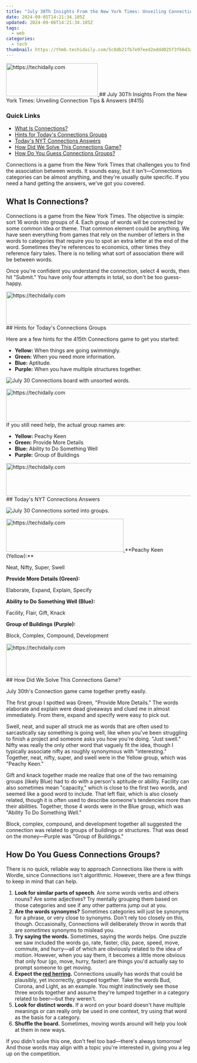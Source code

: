 ```yaml
---
title: "July 30Th Insights From the New York Times: Unveiling Connection Tips & Answers (#415)"
date: 2024-09-05T14:21:34.105Z
updated: 2024-09-06T14:21:34.105Z
tags:
  - web
categories:
  - tech
thumbnail: https://thmb.techidaily.com/5c8db21fb7e97eed2eddd025f3f66d3a9e58c7bc74fde8e765814f3eec97fd83.jpg
---
```


<!-- affiliate ads begin -->
<a href="https://bluettius.sjv.io/c/5597632/2139116/17108" target="_top" id="2139116">
  <img src="//a.impactradius-go.com/display-ad/17108-2139116" border="0" alt="https://techidaily.com" width="250" height="90"/>
</a>
<img height="0" width="0" src="https://bluettius.sjv.io/i/5597632/2139116/17108" style="position:absolute;visibility:hidden;" border="0" />
<!-- affiliate ads end -->
## July 30Th Insights From the New York Times: Unveiling Connection Tips & Answers (#415)

### Quick Links

* [What Is Connections?](https://some-techniques.techidaily.com/new-from-ground-to-sky-discovering-mavic-pro-wonders/)
* [Hints for Today's Connections Groups](https://android-location-track.techidaily.com/top-5-car-locator-apps-for-samsung-galaxy-s23-fe-drfone-by-drfone-virtual-android/)
* [Today's NYT Connections Answers](https://instagram-video-recordings.techidaily.com/2024-approved-mastering-video-spin-perfecting-instagram-posts/)
* [How Did We Solve This Connections Game?](https://bypass-frp.techidaily.com/easy-guide-how-to-bypass-xiaomi-mix-fold-3-frp-android-10111213-by-drfone-android/)
* [How Do You Guess Connections Groups?](https://win-able.techidaily.com/1722990937864-beat-the-waiting-game-quick-fixes-for-long-loading-on-fallout-4/)

 Connections is a game from the New York Times that challenges you to find the association between words. It sounds easy, but it isn't—Connections categories can be almost anything, and they're usually quite specific. If you need a hand getting the answers, we've got you covered.

##  What Is Connections?

 Connections is a game from the New York Times. The objective is simple: sort 16 words into groups of 4\. Each group of words will be connected by some common idea or theme. That common element could be anything. We have seen everything from games that rely on the number of letters in the words to categories that require you to spot an extra letter at the end of the word. Sometimes they're references to economics, other times they reference fairy tales. There is no telling what sort of association there will be between words.

 Once you're confident you understand the connection, select 4 words, then hit "Submit." You have only four attempts in total, so don't be too guess-happy.

<!-- affiliate ads begin -->
<a href="https://ephamedtechinc.pxf.io/c/5597632/2120861/26400?prodsku=Saturn" target="_top" id="2120861">
  <img src="//a.impactradius-go.com/display-ad/26400-2120861" border="0" alt="https://techidaily.com" width="728" height="90"/>
</a>
<img height="0" width="0" src="https://ephamedtechinc.pxf.io/i/5597632/2120861/26400?prodsku=Saturn" style="position:absolute;visibility:hidden;" border="0" />
<!-- affiliate ads end -->
##  Hints for Today's Connections Groups

 Here are a few hints for the 415th Connections game to get you started:

* **Yellow:** When things are going swimmingly.
* **Green:** When you need more information.
* **Blue:** Aptitude.
* **Purple:** When you have multiple structures together.

![July 30 Connections board with unsorted words.](https://static1.howtogeekimages.com/wordpress/wp-content/uploads/2024/07/july-30-connections-empty.png) 

<!-- affiliate ads begin -->
<a href="https://ephamedtechinc.pxf.io/c/5597632/2135473/26400" target="_top" id="2135473">
  <img src="//a.impactradius-go.com/display-ad/26400-2135473" border="0" alt="https://techidaily.com" width="728" height="90"/>
</a>
<img height="0" width="0" src="https://ephamedtechinc.pxf.io/i/5597632/2135473/26400" style="position:absolute;visibility:hidden;" border="0" />
<!-- affiliate ads end -->
 If you still need help, the actual group names are:

* **Yellow:** Peachy Keen
* **Green:** Provide More Details
* **Blue:** Ability to Do Something Well
* **Purple:** Group of Buildings

<!-- affiliate ads begin -->
<a href="https://unicoeye.pxf.io/c/5597632/2134497/18498" target="_top" id="2134497">
  <img src="//a.impactradius-go.com/display-ad/18498-2134497" border="0" alt="https://techidaily.com" width="728" height="90"/>
</a>
<img height="0" width="0" src="https://unicoeye.pxf.io/i/5597632/2134497/18498" style="position:absolute;visibility:hidden;" border="0" />
<!-- affiliate ads end -->
##  Today's NYT Connections Answers

![July 30 Connections sorted into groups.](https://static1.howtogeekimages.com/wordpress/wp-content/uploads/2024/07/july-30-connections.png) 

<!-- affiliate ads begin -->
<a href="https://bluettius.sjv.io/c/5597632/2139113/17108" target="_top" id="2139113">
  <img src="//a.impactradius-go.com/display-ad/17108-2139113" border="0" alt="https://techidaily.com" width="320" height="90"/>
</a>
<img height="0" width="0" src="https://bluettius.sjv.io/i/5597632/2139113/17108" style="position:absolute;visibility:hidden;" border="0" />
<!-- affiliate ads end -->
**Peachy Keen (Yellow):** 

 Neat, Nifty, Super, Swell

**Provide More Details (Green):** 

 Elaborate, Expand, Explain, Specify 

**Ability to Do Something Well (Blue):** 

 Facility, Flair, Gift, Knack

**Group of Buildings (Purple):** 

 Block, Complex, Compound, Development

<!-- affiliate ads begin -->
<a href="https://appsumo.8odi.net/c/5597632/2132161/7443" target="_top" id="2132161">
  <img src="//a.impactradius-go.com/display-ad/7443-2132161" border="0" alt="https://techidaily.com" width="728" height="90"/>
</a>
<img height="0" width="0" src="https://appsumo.8odi.net/i/5597632/2132161/7443" style="position:absolute;visibility:hidden;" border="0" />
<!-- affiliate ads end -->
##  How Did We Solve This Connections Game?

 July 30th's Connection game came together pretty easily. 

 The first group I spotted was Green, "Provide More Details." The words elaborate and explain were dead giveaways and clued me in almost immediately. From there, expand and specify were easy to pick out. 

 Swell, neat, and super all struck me as words that are often used to sarcastically say something is going well, like when you've been struggling to finish a project and someone asks you how you're doing. "Just swell." Nifty was really the only other word that vaguely fit the idea, though I typically associate nifty as roughly synonymous with "interesting." Together, neat, nifty, super, and swell were in the Yellow group, which was "Peachy Keen." 

 Gift and knack together made me realize that one of the two remaining groups (likely Blue) had to do with a person's aptitude or ability. Facility can also sometimes mean "capacity," which is close to the first two words, and seemed like a good word to include. That left flair, which is also closely related, though it is often used to describe someone's tendencies more than their abilities. Together, those 4 words were in the Blue group, which was "Ability To Do Something Well." 

 Block, complex, compound, and development together all suggested the connection was related to groups of buildings or structures. That was dead on the money—Purple was "Group of Buildings." 

##  How Do You Guess Connections Groups?

 There is no quick, reliable way to approach Connections like there is with Wordle, since Connections isn't algorithmic. However, there are a few things to keep in mind that can help.

1. **Look for similar parts of speech**. Are some words verbs and others nouns? Are some adjectives? Try mentally grouping them based on those categories and see if any other patterns jump out at you.
2. **Are the words synonyms?** Sometimes categories will just be synonyms for a phrase, or very close to synonyms. Don't rely too closely on this, though. Occasionally, Connections will deliberately throw in words that are _sometimes_ synonyms to mislead you.
3. **Try saying the words.** Sometimes, saying the words helps. One puzzle we saw included the words go, rate, faster, clip, pace, speed, move, commute, and hurry—all of which are obviously related to the idea of motion. However, when you say them, it becomes a little more obvious that only four (go, move, hurry, faster) are things you'd actually say to prompt someone to get moving.
4. **Expect the [red herring](https://www.merriam-webster.com/dictionary/red%20herring).** Connections usually has words that could be plausibly, yet incorrectly, grouped together. Take the words Bud, Corona, and Light, as an example. You might instinctively see those three words together and assume they're lumped together in a category related to beer—but they weren't.
5. **Look for distinct words.** If a word on your board doesn't have multiple meanings or can really only be used in one context, try using that word as the basis for a category.
6. **Shuffle the board.** Sometimes, moving words around will help you look at them in new ways.

 If you didn't solve this one, don't feel too bad—there's always tomorrow! And those words may align with a topic you're interested in, giving you a leg up on the competition.

<ins class="adsbygoogle"
     style="display:block"
     data-ad-format="autorelaxed"
     data-ad-client="ca-pub-7571918770474297"
     data-ad-slot="1223367746"></ins>



<ins class="adsbygoogle"
     style="display:block"
     data-ad-client="ca-pub-7571918770474297"
     data-ad-slot="8358498916"
     data-ad-format="auto"
     data-full-width-responsive="true"></ins>


